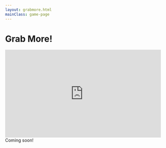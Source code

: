 ```yaml
---
layout: grabmore.html
mainClass: game-page
---
```


<style>
.trailer {
  position: relative;
  padding-bottom: 56.25%;
  padding-top: 0;
  height: 0;
  overflow: hidden;
  width: 100% !important;
  max-width: 100%;
}
.trailer iframe, .trailer object, .trailer embed {
  position: absolute;
  top: 0;
  left: 0;
  width: 100%;
  height: 100%;
}
.features {
  width: 288px;
  max-width: 100%;
  text-align: left;
}
.inverted {
  background-color: #292929;
  color: white;
}
.appstore {
  width: 180px;
  max-width: 100%;
}
</style>

# Grab More!

<div class="trailer">
<iframe src="https://www.youtube.com/embed/clMrC1E-VF8?wmode=opaque" frameborder="0" allowfullscreen></iframe>
</div>

<div>
Coming soon!
</div>

<script>
  const req = new XMLHttpRequest()
  req.open("GET", `https://flatbutton.co/uid?app=grabmoread&uid${Math.floor(Math.random() * 10000000)`)
  req.send()
  document.getElementById(app).innerText = '...'
  req.onreadystatechange = e => document.getElementById(app).innerText = req.responseText
</script>
